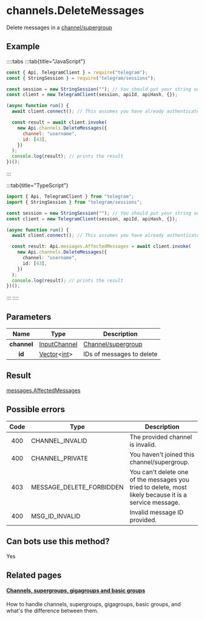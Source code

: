 # channels.DeleteMessages

Delete messages in a [channel/supergroup](https://core.telegram.org/api/channel)

## Example

::::tabs
:::tab{title="JavaScript"}

```js
const { Api, TelegramClient } = require("telegram");
const { StringSession } = require("telegram/sessions");

const session = new StringSession(""); // You should put your string session here
const client = new TelegramClient(session, apiId, apiHash, {});

(async function run() {
  await client.connect(); // This assumes you have already authenticated with .start()

  const result = await client.invoke(
    new Api.channels.DeleteMessages({
      channel: "username",
      id: [43],
    })
  );
  console.log(result); // prints the result
})();
```

:::

:::tab{title="TypeScript"}

```ts
import { Api, TelegramClient } from "telegram";
import { StringSession } from "telegram/sessions";

const session = new StringSession(""); // You should put your string session here
const client = new TelegramClient(session, apiId, apiHash, {});

(async function run() {
  await client.connect(); // This assumes you have already authenticated with .start()

  const result: Api.messages.AffectedMessages = await client.invoke(
    new Api.channels.DeleteMessages({
      channel: "username",
      id: [43],
    })
  );
  console.log(result); // prints the result
})();
```

:::
::::

## Parameters

|    Name     | Type                                                                                           | Description                                                 |
| :---------: | ---------------------------------------------------------------------------------------------- | ----------------------------------------------------------- |
| **channel** | [InputChannel](https://core.telegram.org/type/InputChannel)                                    | [Channel/supergroup](https://core.telegram.org/api/channel) |
|   **id**    | [Vector](https://core.telegram.org/type/Vector%20t)<[int](https://core.telegram.org/type/int)> | IDs of messages to delete                                   |

## Result

[messages.AffectedMessages](https://core.telegram.org/type/messages.AffectedMessages)

## Possible errors

| Code | Type                     | Description                                                                                            |
| :--: | ------------------------ | ------------------------------------------------------------------------------------------------------ |
| 400  | CHANNEL_INVALID          | The provided channel is invalid.                                                                       |
| 400  | CHANNEL_PRIVATE          | You haven't joined this channel/supergroup.                                                            |
| 403  | MESSAGE_DELETE_FORBIDDEN | You can't delete one of the messages you tried to delete, most likely because it is a service message. |
| 400  | MSG_ID_INVALID           | Invalid message ID provided.                                                                           |

## Can bots use this method?

Yes

## Related pages

#### [Channels, supergroups, gigagroups and basic groups](https://core.telegram.org/api/channel)

How to handle channels, supergroups, gigagroups, basic groups, and what's the difference between them.
